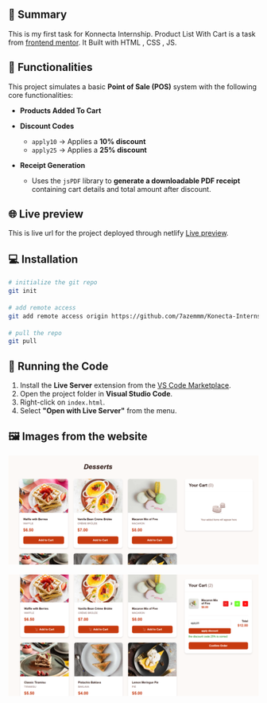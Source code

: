 ## 🛒 Summary

This is my first task for Konnecta Internship. Product List With Cart is a task from [frontend mentor](https://www.frontendmentor.io/challenges/product-list-with-cart-5MmqLVAp_d). It Built with HTML , CSS , JS.

## 🛒 Functionalities

This project simulates a basic **Point of Sale (POS)** system with the following core functionalities:
- **Products Added To Cart**
- **Discount Codes**
  - `apply10` → Applies a **10% discount**
  - `apply25` → Applies a **25% discount**

- **Receipt Generation**
  - Uses the `jsPDF` library to **generate a downloadable PDF receipt** containing cart details and total amount after discount.



## 🌐 Live preview

This is live url for the project deployed through netlify [Live preview](https://cartgenie.netlify.app/task01-productlistwithcart/index.html).

## 💻 Installation

```bash
# initialize the git repo
git init

# add remote access
git add remote access origin https://github.com/7azemmm/Konecta-Internship.git

# pull the repo
git pull
```
## 🚀 Running the Code

1. Install the **Live Server** extension from the [VS Code Marketplace](https://marketplace.visualstudio.com/items?itemName=ritwickdey.LiveServer).
2. Open the project folder in **Visual Studio Code**.
3. Right-click on `index.html`.
4. Select **"Open with Live Server"** from the menu.

## 🖼️ Images from the website
![App Screenshot](design/first-pic.PNG)
<br>
<br>
![App Screenshot](design/second-picture.PNG)



